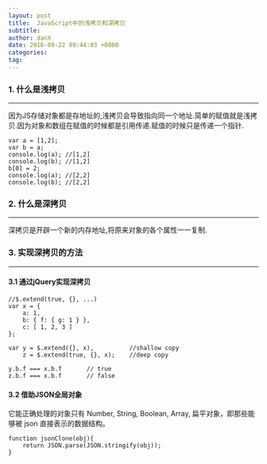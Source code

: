 ```yaml
---
layout: post
title:  JavaScript中的浅拷贝和深拷贝
subtitle: 
author: danX
date: 2016-09-22 09:44:03 +0800
categories: 
tag: 
---
```


### 1. 什么是浅拷贝

---

因为JS存储对象都是存地址的,浅拷贝会导致指向同一个地址.简单的赋值就是浅拷贝.因为对象和数组在赋值的时候都是引用传递.赋值的时候只是传递一个指针.

```
var a = [1,2];
var b = a;
console.log(a); //[1,2]
console.log(b); //[1,2]
b[0] = 2;
console.log(a); //[2,2]
console.log(b); //[2,2]

```

### 2. 什么是深拷贝

---

深拷贝是开辟一个新的内存地址,将原来对象的各个属性一一复制.


### 3. 实现深拷贝的方法

---

#### 3.1 通过jQuery实现深拷贝

```
//$.extend(true, {}, ...)
var x = {
    a: 1,
    b: { f: { g: 1 } },
    c: [ 1, 2, 3 ]
};

var y = $.extend({}, x),          //shallow copy
    z = $.extend(true, {}, x);    //deep copy

y.b.f === x.b.f       // true
z.b.f === x.b.f       // false
```

#### 3.2 借助JSON全局对象

它能正确处理的对象只有 Number, String, Boolean, Array, 扁平对象，即那些能够被 json 直接表示的数据结构。

```
function jsonClone(obj){
    return JSON.parse(JSON.stringify(obj));
}

```


